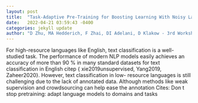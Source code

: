 ```yaml
---
layout: post
title:  "Task-Adaptive Pre-Training for Boosting Learning With Noisy Labels: A Study on Text Classification for African Languages"
date:   2022-04-21 03:59:43 -0400
categories: jekyll update
author: "D Zhu, MA Hedderich, F Zhai, DI Adelani, D Klakow - 3rd Workshop on African , 2022"
---
```

For high-resource languages like English, text classification is a well-studied task. The performance of modern NLP models easily achieves an accuracy of more than 90 % in many standard datasets for text classification in English citep { xie2019unsupervised, Yang2019, Zaheer2020}. However, text classification in low- resource languages is still challenging due to the lack of annotated data. Although methods like weak supervision and crowdsourcing can help ease the annotation Cites: Don t stop pretraining: adapt language models to domains and tasks